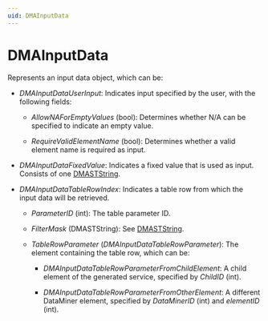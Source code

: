 ```yaml
---
uid: DMAInputData
---
```


# DMAInputData

Represents an input data object, which can be:

- *DMAInputDataUserInput*: Indicates input specified by the user, with the following fields:

  - *AllowNAForEmptyValues* (bool): Determines whether N/A can be specified to indicate an empty value.

  - *RequireValidElementName* (bool): Determines whether a valid element name is required as input.

- *DMAInputDataFixedValue*: Indicates a fixed value that is used as input. Consists of one [DMASTString](xref:DMASTString).

- *DMAInputDataTableRowIndex*: Indicates a table row from which the input data will be retrieved.

  - *ParameterID* (int): The table parameter ID.

  - *FilterMask* (DMASTString): See [DMASTString](xref:DMASTString).

  - *TableRowParameter* (*DMAInputDataTableRowParameter*): The element containing the table row, which can be:

    - *DMAInputDataTableRowParameterFromChildElement*: A child element of the generated service, specified by *ChildID* (int).

    - *DMAInputDataTableRowParameterFromOtherElement*: A different DataMiner element, specified by *DataMinerID* (int) and *elementID* (int).
